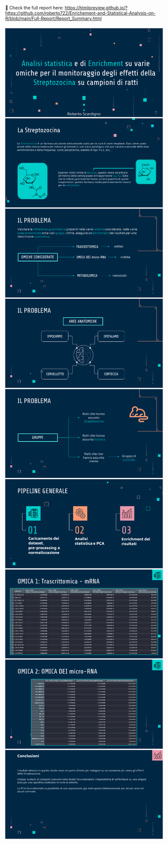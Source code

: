 :page_with_curl: Check the full report here: https://htmlpreview.github.io/?https://github.com/roberto722/Enrichement-and-Statistical-Analysis-on-R/blob/main/Full-Report/Report_Summary.html
<h3 align="center">
<img src="https://raw.githubusercontent.com/roberto722/Enrichement-and-Statistical-Analysis-on-R/main/SlideShow/Diapositiva1.PNG" />
<img src="https://raw.githubusercontent.com/roberto722/Enrichement-and-Statistical-Analysis-on-R/main/SlideShow/Diapositiva2.PNG" />
<img src="https://raw.githubusercontent.com/roberto722/Enrichement-and-Statistical-Analysis-on-R/main/SlideShow/Diapositiva3.PNG" />
<img src="https://raw.githubusercontent.com/roberto722/Enrichement-and-Statistical-Analysis-on-R/main/SlideShow/Diapositiva4.PNG" />
<img src="https://raw.githubusercontent.com/roberto722/Enrichement-and-Statistical-Analysis-on-R/main/SlideShow/Diapositiva5.PNG" />
<img src="https://raw.githubusercontent.com/roberto722/Enrichement-and-Statistical-Analysis-on-R/main/SlideShow/Diapositiva6.PNG" />
<img src="https://raw.githubusercontent.com/roberto722/Enrichement-and-Statistical-Analysis-on-R/main/SlideShow/Diapositiva7.PNG" />
<img src="https://raw.githubusercontent.com/roberto722/Enrichement-and-Statistical-Analysis-on-R/main/SlideShow/Diapositiva20.PNG" />
<img src="https://raw.githubusercontent.com/roberto722/Enrichement-and-Statistical-Analysis-on-R/main/SlideShow/Diapositiva46.PNG" />
</h3>
